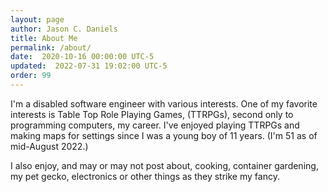 ```yaml
---
layout: page
author: Jason C. Daniels
title: About Me
permalink: /about/
date:  2020-10-16 00:00:00 UTC-5
updated:  2022-07-31 19:02:00 UTC-5
order: 99
---
```


I'm a disabled software engineer with various interests. One of my favorite interests is Table Top Role Playing Games, 
(TTRPGs), second only to programming computers, my career. I've enjoyed playing TTRPGs and making maps for settings since I 
was a young boy of 11 years. (I'm 51 as of mid-August 2022.)

I also enjoy, and may or may not post about, cooking, container gardening, my pet gecko, electronics or other things
as they strike my fancy. 
